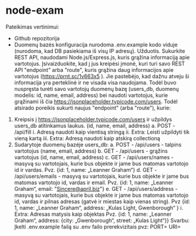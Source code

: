 # node-exam

Pateikimas vertinimui:
- Github repozitorija
- Duomenų bazės konfiguracija nurodoma .env.example kodo viduje (nurodoma, kad DB pasiekiama iš visų IP adresų).
Užduotis.
Sukurkite REST API, naudodami Node.js/Express.js, kuris grąžina informaciją apie vartotojus.
Įsivaizduokite, kad į jus kreipėsi įmonė, kuri turi savo REST API "endpoint" arba "route", kuris grąžina daug informacijos apie vartotojus (https://prnt.sc/1v663x5 ). Jie pastebėjo, kad dažnu atveju ši informacija yra perteklinė ir ne visada visa naudojama. Todėl buvo nuspręsta turėti savo vartotojų duomenų bazę (users_db, duomenų modelis: id, name, email, address) bei naudoti vartotojus, kurie grąžinami iš čia https://jsonplaceholder.typicode.com/users. Todėl atsirado poreikis sukurti naujus "endpoint" (arba "route"), kurie:
1. Kreipsis į https://jsonplaceholder.typicode.com/users ir užpildys users_db atitinkamus laukus. (id, name, email, address)
a. POST - /api/fill
i. Adresą naudoti kaip vientisą stringą
ii. Extra: Leisti užpildyti tik vieną kartą
iii. Extra: Adresą naudoti kaip atskirą collectioną
2. Sudarytoje duomenų bazėje users_db:
a. POST - /api/users - talpins vartotojus (name, email, address)
b. GET - /api/users - grąžins vartotojus (id, name, email, address)
c. GET - /api/users/names - masyvą su vartotojais, kurie bus objekte ir
jame bus matomas vartotojo id ir vardas. Pvz. {id: 1, name: „Leanner
Graham“}
d. GET - /api/users/emails - masyvą su vartotojais, kurie bus objekte ir
jame bus matomas vartotojo id, vardas ir email. Pvz. {id: 1, name:
„Leanner Graham“, email: "Sincere@april.biz"}
e. GET - /api/users/address - masyvą su vartotojais, kurie bus objekte ir jame bus matomas vartotojo id, vardas ir pilnas adresas (gatvė ir miestas kaip vienas string). Pvz {id: 1, name: „Leanner Graham“, address: „Kulas Light, Gwenborough“ }
i. Extra: Adresas matysis kaip objektas Pvz. {id: 1, name: „Leanner Graham“, address: {city: „Gwenborough“, street: „Kulas Light“}}
Svarbu:
Įkelti .env.example failą su .env failo prerekvizitais pvz: PORT=
URI=
